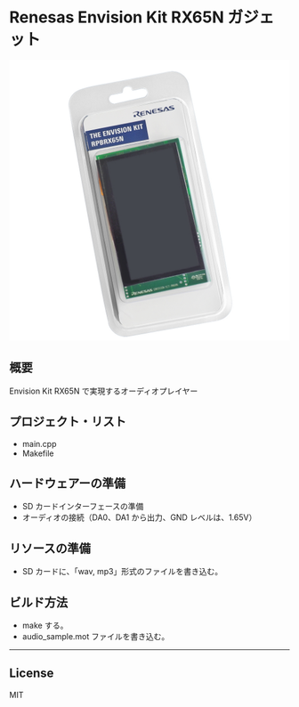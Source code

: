 Renesas Envision Kit RX65N ガジェット
=========
![R5F564ML](../RTK5RX65N.jpg)

## 概要
Envision Kit RX65N で実現するオーディオプレイヤー
   
## プロジェクト・リスト
 - main.cpp
 - Makefile
   
## ハードウェアーの準備
 - SD カードインターフェースの準備
 - オーディオの接続（DA0、DA1 から出力、GND レベルは、1.65V）
   
## リソースの準備
 - SD カードに、「wav, mp3」形式のファイルを書き込む。
   
## ビルド方法
 - make する。
 - audio_sample.mot ファイルを書き込む。
   
-----
   
License
----

MIT

